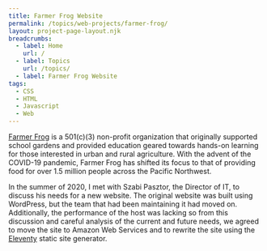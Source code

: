 ```yaml
---
title: Farmer Frog Website
permalink: /topics/web-projects/farmer-frog/
layout: project-page-layout.njk
breadcrumbs:
  - label: Home
    url: /
  - label: Topics
    url: /topics/
  - label: Farmer Frog Website
tags:
  - CSS
  - HTML
  - Javascript
  - Web
---
```


[Farmer Frog](https://farmerfrog.org) is a 501(c)(3) non-profit organization that originally supported school gardens and provided education geared towards hands-on learning for those interested in urban and rural agriculture. With the advent of the COVID-19 pandemic, Farmer Frog has shifted its focus to that of providing food for over 1.5 million people across the Pacific Northwest.

In the summer of 2020, I met with Szabi Pasztor, the Director of IT, to discuss his needs for a new website. The original website was built using WordPress, but the team that had been maintaining it had moved on. Additionally, the performance of the host was lacking so from this discussion and careful analysis of the current and future needs, we agreed to move the site to Amazon Web Services and to rewrite the site using the [Eleventy](https://11ty.dev) static site generator.